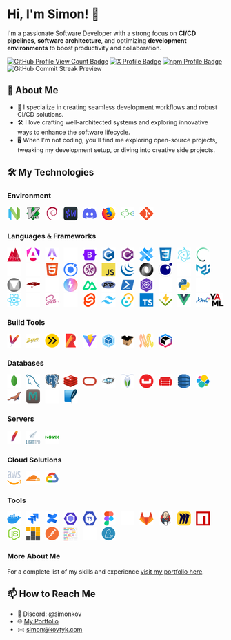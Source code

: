 # Hi, I'm Simon! 👋

I'm a passionate Software Developer with a strong focus on **CI/CD pipelines**, **software architecture**, and optimizing **development environments** to boost productivity and collaboration.

<span>
  <a href="https://github.com/simonkovtyk/"><img alt="GitHub Profile View Count Badge" src="https://komarev.com/ghpvc/?username=simonkovtyk&color=5800ff" /></a>
  <a href="https://x.com/simonkovtyk/" target="_blank"><img alt="X Profile Badge" src="https://img.shields.io/badge/simonkovtyk-000000?style=flat&logo=x&logoColor=white" /></a>
  <a href="https://www.npmjs.com/~simonkov/" target="_blank"><img alt="npm Profile Badge" src="https://img.shields.io/badge/simonkov-cc3534?style=flat&logo=npm&logoColor=white" /></a>
</span>

<img alt="GitHub Commit Streak Preview" src="https://streak-stats.demolab.com?user=simonkovtyk&theme=transparent&hide_border=true&border_radius=0&card_width=1012&stroke=EB545400&ring=5800FF&fire=FFFFFF&currStreakNum=FFFFFF&currStreakLabel=FFFFFF&sideNums=FFFFFF&excludeDaysLabel=FFFFFF&sideLabels=FFFFFF&dates=FFFFFF" alt="GitHub Streak" />

## 🚀 About Me

- 🔧 I specialize in creating seamless development workflows and robust CI/CD solutions.
- 🛠️ I love crafting well-architected systems and exploring innovative ways to enhance the software lifecycle.
- 🖥️ When I'm not coding, you'll find me exploring open-source projects, tweaking my development setup, or diving into creative side projects.

## 🛠️ My Technologies

### Environment

<span>
  <a href="https://neovim.io/" target="_blank"><img alt="NeoVim Icon" width="32" height="32" src="https://raw.githubusercontent.com/simonkovtyk/simonkovtyk/dd70ea4b8f02d5d86744cde58b4a0bc07e10e16f/docs/images/neovim.svg" /></a>
  &nbsp;
  <a href="https://www.vim.org/" target="_blank"><img alt="Vim Icon" width="32" height="32" src="https://raw.githubusercontent.com/simonkovtyk/simonkovtyk/dd70ea4b8f02d5d86744cde58b4a0bc07e10e16f/docs/images/vim.svg" /></a>
  &nbsp;
  <a href="https://www.debian.org/" target="_blank"><img alt="Debian Icon" width="32" height="32" src="https://raw.githubusercontent.com/simonkovtyk/simonkovtyk/dd70ea4b8f02d5d86744cde58b4a0bc07e10e16f/docs/images/debian.svg" /></a>
  &nbsp;
  <a href="https://wezfurlong.org/wezterm/" target="_blank"><img alt="Wezterm Icon" width="32" height="32" src="https://raw.githubusercontent.com/simonkovtyk/simonkovtyk/dd70ea4b8f02d5d86744cde58b4a0bc07e10e16f/docs/images/wezterm.svg" /></a>
  &nbsp;
  <a href="https://discord.com/" target="_blank"><img alt="Discord Icon" width="32" height="32" src="https://raw.githubusercontent.com/simonkovtyk/simonkovtyk/dd70ea4b8f02d5d86744cde58b4a0bc07e10e16f/docs/images/discord.svg" /></a>
  &nbsp;
  <a href="https://www.mozilla.org/firefox/" target="_blank"><img alt="Firefox Icon" width="32" height="32" src="https://raw.githubusercontent.com/simonkovtyk/simonkovtyk/dd70ea4b8f02d5d86744cde58b4a0bc07e10e16f/docs/images/firefox.svg" /></a>
  &nbsp;
  <a href="https://fishshell.com/" target="_blank"><img alt="Fish Shell Icon" width="32" height="32" src="https://raw.githubusercontent.com/simonkovtyk/simonkovtyk/dd70ea4b8f02d5d86744cde58b4a0bc07e10e16f/docs/images/fish.svg" /></a>
  &nbsp;
  <a href="https://git-scm.com/" target="_blank"><img alt="Git Icon" width="32" height="32" src="https://raw.githubusercontent.com/simonkovtyk/simonkovtyk/dd70ea4b8f02d5d86744cde58b4a0bc07e10e16f/docs/images/git.svg" /></a>
</span>

### Languages & Frameworks

<span>
  <a href="https://analogjs.org/" target="_blank"><img alt="AnalogJS Icon" width="32" height="32" src="https://raw.githubusercontent.com/simonkovtyk/simonkovtyk/dd70ea4b8f02d5d86744cde58b4a0bc07e10e16f/docs/images/analogjs.svg" /></a>
  &nbsp;
  <a href="https://angular.dev/" target="_blank"><img alt="Angular Icon" width="32" height="32" src="https://raw.githubusercontent.com/simonkovtyk/simonkovtyk/dd70ea4b8f02d5d86744cde58b4a0bc07e10e16f/docs/images/angular.svg" /></a>
  &nbsp;
  <a href="https://astro.build/" target="_blank"><img alt="Astro Icon" width="32" height="32" src="https://raw.githubusercontent.com/simonkovtyk/simonkovtyk/a25dbbd8b61ec142fb1b4ce56c8752bb24eaf157/docs/images/astro.svg" /></a>
  &nbsp;
  <a href="https://www.gnu.org/software/bash/manual/bash.html" target="_blank"><img alt="Bash Icon" width="32" height="32" src="https://raw.githubusercontent.com/simonkovtyk/simonkovtyk/a25dbbd8b61ec142fb1b4ce56c8752bb24eaf157/docs/images/bash.svg" /></a>
  &nbsp;
  <a href="https://getbootstrap.com/" target="_blank"><img alt="Bootstrap Icon" width="32" height="32" src="https://raw.githubusercontent.com/simonkovtyk/simonkovtyk/dd70ea4b8f02d5d86744cde58b4a0bc07e10e16f/docs/images/bootstrap.svg" /></a>
  &nbsp;
  <a href="https://www.gnu.org/software/gnu-c-manual/gnu-c-manual.html" target="_blank"><img alt="C Icon" width="32" height="32" src="https://raw.githubusercontent.com/simonkovtyk/simonkovtyk/dd70ea4b8f02d5d86744cde58b4a0bc07e10e16f/docs/images/c.svg" /></a>
  &nbsp;
  <a href="https://learn.microsoft.com/dotnet/csharp/tour-of-csharp/" target="_blank"><img alt="C# Icon" width="32" height="32" src="https://raw.githubusercontent.com/simonkovtyk/simonkovtyk/dd70ea4b8f02d5d86744cde58b4a0bc07e10e16f/docs/images/csharp.svg" /></a>
  &nbsp;
  <a href="https://capacitorjs.com/" target="_blank"><img alt="Capacitor Icon" width="32" height="32" src="https://raw.githubusercontent.com/simonkovtyk/simonkovtyk/dd70ea4b8f02d5d86744cde58b4a0bc07e10e16f/docs/images/capacitor.svg" /></a>
  &nbsp;
  <a href="https://www.w3.org/TR/2001/WD-css3-roadmap-20010523/" target="_blank"><img alt="CSS3 Icon" width="32" height="32" src="https://raw.githubusercontent.com/simonkovtyk/simonkovtyk/dd70ea4b8f02d5d86744cde58b4a0bc07e10e16f/docs/images/css3.svg" /></a>
  &nbsp;
  <a href="https://www.electronjs.org/" target="_blank"><img alt="Electron Icon" width="32" height="32" src="https://raw.githubusercontent.com/simonkovtyk/simonkovtyk/dd70ea4b8f02d5d86744cde58b4a0bc07e10e16f/docs/images/electron.svg" /></a>
  &nbsp;
  <a href="https://www.cypress.io/" target="_blank"><img alt="Cypress Icon" width="32" height="32" src="https://raw.githubusercontent.com/simonkovtyk/simonkovtyk/a25dbbd8b61ec142fb1b4ce56c8752bb24eaf157/docs/images/cypress.svg" /></a>
  &nbsp;
  <a href="https://expressjs.com/" target="_blank"><img alt="ExpressJS Icon" width="32" height="32" src="https://raw.githubusercontent.com/simonkovtyk/simonkovtyk/a25dbbd8b61ec142fb1b4ce56c8752bb24eaf157/docs/images/express.svg" /></a>
  &nbsp;
  <a href="https://fastify.dev/" target="_blank"><img alt="Fastify Icon" width="32" height="32" src="https://raw.githubusercontent.com/simonkovtyk/simonkovtyk/a25dbbd8b61ec142fb1b4ce56c8752bb24eaf157/docs/images/fastify.svg" /></a>
  &nbsp;
  <a href="https://html.spec.whatwg.org/multipage/" target="_blank"><img alt="HTML5 Icon" width="32" height="32" src="https://raw.githubusercontent.com/simonkovtyk/simonkovtyk/dd70ea4b8f02d5d86744cde58b4a0bc07e10e16f/docs/images/html5.svg" /></a>
  &nbsp;
  <a href="https://ionicframework.com/" target="_blank"><img alt="Ionic Icon" width="32" height="32" src="https://raw.githubusercontent.com/simonkovtyk/simonkovtyk/dd70ea4b8f02d5d86744cde58b4a0bc07e10e16f/docs/images/ionic.svg" /></a>
  &nbsp;
  <a href="https://jasmine.github.io/" target="_blank"><img alt="Jasmine Icon" width="32" height="32" src="https://raw.githubusercontent.com/simonkovtyk/simonkovtyk/dd70ea4b8f02d5d86744cde58b4a0bc07e10e16f/docs/images/jasmine.svg" /></a>
  &nbsp;
  <a href="https://developer.mozilla.org/docs/Web/JavaScript" target="_blank"><img alt="JavaScript Icon" width="32" height="32" src="https://raw.githubusercontent.com/simonkovtyk/simonkovtyk/dd70ea4b8f02d5d86744cde58b4a0bc07e10e16f/docs/images/javascript.svg" /></a>
  &nbsp;
  <a href="https://jquery.com/" target="_blank"><img alt="jQuery Icon" width="32" height="32" src="https://raw.githubusercontent.com/simonkovtyk/simonkovtyk/dd70ea4b8f02d5d86744cde58b4a0bc07e10e16f/docs/images/jquery.svg" /></a>
  &nbsp;
  <a href="https://www.json.org/json-en.html" target="_blank"><img alt="JSON Icon" width="32" height="32" src="https://raw.githubusercontent.com/simonkovtyk/simonkovtyk/dd70ea4b8f02d5d86744cde58b4a0bc07e10e16f/docs/images/json.svg" /></a>
  &nbsp;
  <a href="https://www.lua.org/" target="_blank"><img alt="Lua Icon" width="32" height="32" src="https://raw.githubusercontent.com/simonkovtyk/simonkovtyk/dd70ea4b8f02d5d86744cde58b4a0bc07e10e16f/docs/images/lua.svg" /></a>
  &nbsp;
  <a href="https://commonmark.org/help/" target="_blank"><img alt="Markdown Icon" width="32" height="32" src="https://raw.githubusercontent.com/simonkovtyk/simonkovtyk/a25dbbd8b61ec142fb1b4ce56c8752bb24eaf157/docs/images/markdown.svg" /></a>
  &nbsp;
  <a href="https://mui.com/material-ui/" target="_blank"><img alt="MaterialUI Icon" width="32" height="32" src="https://raw.githubusercontent.com/simonkovtyk/simonkovtyk/dd70ea4b8f02d5d86744cde58b4a0bc07e10e16f/docs/images/material-ui.svg" /></a>
  &nbsp;
  <a href="https://m3.material.io/" target="_blank"><img alt="Google Material Icon" width="32" height="32" src="https://raw.githubusercontent.com/simonkovtyk/simonkovtyk/dd70ea4b8f02d5d86744cde58b4a0bc07e10e16f/docs/images/material.svg" /></a>
  &nbsp;
  <a href="https://mongoosejs.com/" target="_blank"><img alt="Mongoose Icon" width="32" height="32" src="https://raw.githubusercontent.com/simonkovtyk/simonkovtyk/dd70ea4b8f02d5d86744cde58b4a0bc07e10e16f/docs/images/mongoose.js.svg" /></a>
  &nbsp;
  <a href="https://nextjs.org/" target="_blank"><img alt="Next.js Icon" width="32" height="32" src="https://raw.githubusercontent.com/simonkovtyk/simonkovtyk/a25dbbd8b61ec142fb1b4ce56c8752bb24eaf157/docs/images/next.js.svg" /></a>
  &nbsp;
  <a href="https://nitro.build/" target="_blank"><img alt="Nitro.js Icon" width="32" height="32" src="https://raw.githubusercontent.com/simonkovtyk/simonkovtyk/dd70ea4b8f02d5d86744cde58b4a0bc07e10e16f/docs/images/nitro.svg" /></a>
  &nbsp;
  <a href="https://nuxt.com/" target="_blank"><img alt="Nuxt.js Icon" width="32" height="32" src="https://raw.githubusercontent.com/simonkovtyk/simonkovtyk/dd70ea4b8f02d5d86744cde58b4a0bc07e10e16f/docs/images/nuxtjs.svg" /></a>
  &nbsp;
  <a href="https://www.php.net/" target="_blank"><img alt="PHP Icon" width="32" height="32" src="https://raw.githubusercontent.com/simonkovtyk/simonkovtyk/dd70ea4b8f02d5d86744cde58b4a0bc07e10e16f/docs/images/php.svg" /></a>
  &nbsp;
  <a href="https://learn.microsoft.com/powershell/" target="_blank"><img alt="PowerShell Icon" width="32" height="32" src="https://raw.githubusercontent.com/simonkovtyk/simonkovtyk/dd70ea4b8f02d5d86744cde58b4a0bc07e10e16f/docs/images/powershell.svg" /></a>
  &nbsp;
  <a href="https://preactjs.com/" target="_blank"><img alt="Preact Icon" width="32" height="32" src="https://raw.githubusercontent.com/simonkovtyk/simonkovtyk/dd70ea4b8f02d5d86744cde58b4a0bc07e10e16f/docs/images/preact.svg" /></a>
  &nbsp;
  <a href="https://www.prisma.io/" target="_blank"><img alt="PrismaJS Icon" width="32" height="32" src="https://raw.githubusercontent.com/simonkovtyk/simonkovtyk/a25dbbd8b61ec142fb1b4ce56c8752bb24eaf157/docs/images/prismajs.svg" /></a>
  &nbsp;
  <a href="https://www.python.org/" target="_blank"><img alt="Python Icon" width="32" height="32" src="https://raw.githubusercontent.com/simonkovtyk/simonkovtyk/dd70ea4b8f02d5d86744cde58b4a0bc07e10e16f/docs/images/python.svg" /></a>
  &nbsp;
  <a href="https://www.radix-ui.com/" target="_blank"><img alt="RedixUI Icon" width="32" height="32" src="https://raw.githubusercontent.com/simonkovtyk/simonkovtyk/a25dbbd8b61ec142fb1b4ce56c8752bb24eaf157/docs/images/radixui.svg" /></a>
  &nbsp;
  <a href="https://react.dev/" target="_blank"><img alt="React Icon" width="32" height="32" src="https://raw.githubusercontent.com/simonkovtyk/simonkovtyk/dd70ea4b8f02d5d86744cde58b4a0bc07e10e16f/docs/images/react.svg" /></a>
  &nbsp;
  <a href="https://www.rust-lang.org/" target="_blank"><img alt="Rust Icon" width="32" height="32" src="https://raw.githubusercontent.com/simonkovtyk/simonkovtyk/a25dbbd8b61ec142fb1b4ce56c8752bb24eaf157/docs/images/rust.svg" /></a>
  &nbsp;
  <a href="https://sass-lang.com/" target="_blank"><img alt="SASS Icon" width="32" height="32" src="https://raw.githubusercontent.com/simonkovtyk/simonkovtyk/dd70ea4b8f02d5d86744cde58b4a0bc07e10e16f/docs/images/sass.svg" /></a>
  &nbsp;
  <a href="https://ui.shadcn.com/" target="_blank"><img alt="shadcn ui Icon" width="32" height="32" src="https://raw.githubusercontent.com/simonkovtyk/simonkovtyk/a25dbbd8b61ec142fb1b4ce56c8752bb24eaf157/docs/images/shadcn.svg" /></a>
  &nbsp;
  <a href="https://svelte.dev/" target="_blank"><img alt="Svelte Icon" width="32" height="32" src="https://raw.githubusercontent.com/simonkovtyk/simonkovtyk/dd70ea4b8f02d5d86744cde58b4a0bc07e10e16f/docs/images/svelte.svg" /></a>
  &nbsp;
  <a href="https://tailwindcss.com/" target="_blank"><img alt="Tailwind CSS Icon" width="32" height="32" src="https://raw.githubusercontent.com/simonkovtyk/simonkovtyk/dd70ea4b8f02d5d86744cde58b4a0bc07e10e16f/docs/images/tailwind-css.svg" /></a>
  &nbsp;
  <a href="https://tauri.app/" target="_blank"><img alt="Tauri Icon" width="32" height="32" src="https://raw.githubusercontent.com/simonkovtyk/simonkovtyk/dd70ea4b8f02d5d86744cde58b4a0bc07e10e16f/docs/images/tauri.svg" /></a>
  &nbsp;
  <a href="https://www.typescriptlang.org/" target="_blank"><img alt="TypeScript Icon" width="32" height="32" src="https://raw.githubusercontent.com/simonkovtyk/simonkovtyk/dd70ea4b8f02d5d86744cde58b4a0bc07e10e16f/docs/images/typescript.svg" /></a>
  &nbsp;
  <a href="https://vitest.dev/" target="_blank"><img alt="Vitest Icon" width="32" height="32" src="https://raw.githubusercontent.com/simonkovtyk/simonkovtyk/dd70ea4b8f02d5d86744cde58b4a0bc07e10e16f/docs/images/vitest.svg" /></a>
  &nbsp;
  <a href="https://vuejs.org/" target="_blank"><img alt="Vue.js Icon" width="32" height="32" src="https://raw.githubusercontent.com/simonkovtyk/simonkovtyk/dd70ea4b8f02d5d86744cde58b4a0bc07e10e16f/docs/images/vue.js.svg" /></a>
  &nbsp;
  <a href="https://www.w3.org/XML/" target="_blank"><img alt="XML Icon" width="32" height="32" src="https://raw.githubusercontent.com/simonkovtyk/simonkovtyk/dd70ea4b8f02d5d86744cde58b4a0bc07e10e16f/docs/images/xml.svg" /></a
  &nbsp;
  <a href="https://yaml.org/" target="_blank"><img alt="YAML Icon" width="32" height="32" src="https://raw.githubusercontent.com/simonkovtyk/simonkovtyk/dd70ea4b8f02d5d86744cde58b4a0bc07e10e16f/docs/images/yaml.svg" /></a>
</span>

### Build Tools

<span>
  <a href="https://maven.apache.org/" target="_blank"><img alt="Apache Maven Icon" width="32" height="32" src="https://raw.githubusercontent.com/simonkovtyk/simonkovtyk/dd70ea4b8f02d5d86744cde58b4a0bc07e10e16f/docs/images/apache-maven.svg" /></a>
  &nbsp;
  <a href="https://babeljs.io/" target="_blank"><img alt="Babel Icon" width="32" height="32" src="https://raw.githubusercontent.com/simonkovtyk/simonkovtyk/dd70ea4b8f02d5d86744cde58b4a0bc07e10e16f/docs/images/babel.svg" /></a>
  &nbsp;
  <a href="https://esbuild.github.io/" target="_blank"><img alt="esbuild Icon" width="32" height="32" src="https://raw.githubusercontent.com/simonkovtyk/simonkovtyk/dd70ea4b8f02d5d86744cde58b4a0bc07e10e16f/docs/images/esbuild.svg" /></a>
  &nbsp;
  <a href="https://rollupjs.org/" target="_blank"><img alt="Rollup Icon" width="32" height="32" src="https://raw.githubusercontent.com/simonkovtyk/simonkovtyk/dd70ea4b8f02d5d86744cde58b4a0bc07e10e16f/docs/images/rollup.svg" /></a>
  &nbsp;
  <a href="https://vite.dev/" target="_blank"><img alt="Vite.js Icon" width="32" height="32" src="https://raw.githubusercontent.com/simonkovtyk/simonkovtyk/dd70ea4b8f02d5d86744cde58b4a0bc07e10e16f/docs/images/vite.js.svg" /></a>
  &nbsp;
  <a href="https://webpack.js.org/" target="_blank"><img alt="Webpack Icon" width="32" height="32" src="https://raw.githubusercontent.com/simonkovtyk/simonkovtyk/dd70ea4b8f02d5d86744cde58b4a0bc07e10e16f/docs/images/webpack.svg" /></a>
  &nbsp;
  <a href="https://parceljs.org/" target="_blank"><img alt="Parcel Icon" width="32" height="32" src="https://raw.githubusercontent.com/simonkovtyk/simonkovtyk/05cd82e4cdac43a9d36349f89b5219c21c3a6c9b/docs/images/parcel.svg" /></a>
  &nbsp;
  <a href="https://swc.rs/" target="_blank"><img alt="Speedy Web Compiler Icon" width="32" height="32" src="https://raw.githubusercontent.com/simonkovtyk/simonkovtyk/05cd82e4cdac43a9d36349f89b5219c21c3a6c9b/docs/images/swc.svg" /></a>
  &nbsp;
  <a href="https://turbo.build/pack/docs" target="_blank"><img alt="Turbopack Icon" width="32" height="32" src="https://raw.githubusercontent.com/simonkovtyk/simonkovtyk/05cd82e4cdac43a9d36349f89b5219c21c3a6c9b/docs/images/turbopack.svg" /></a>
</span>

### Databases

<span>
  <a href="https://www.mongodb.com/" target="_blank"><img alt="MongoDB Icon" width="32" height="32" src="https://raw.githubusercontent.com/simonkovtyk/simonkovtyk/dd70ea4b8f02d5d86744cde58b4a0bc07e10e16f/docs/images/mongodb.svg" /></a>
  &nbsp;
  <a href="https://www.mysql.com/" target="_blank"><img alt="MySQL Icon" width="32" height="32" src="https://raw.githubusercontent.com/simonkovtyk/simonkovtyk/dd70ea4b8f02d5d86744cde58b4a0bc07e10e16f/docs/images/mysql.svg" /></a>
  &nbsp;
  <a href="https://www.postgresql.org/" target="_blank"><img alt="PostgreSQL Icon" width="32" height="32" src="https://raw.githubusercontent.com/simonkovtyk/simonkovtyk/dd70ea4b8f02d5d86744cde58b4a0bc07e10e16f/docs/images/postgresql.svg" /></a>
  &nbsp;
  <a href="https://redis.io/" target="_blank"><img alt="Redis Icon" width="32" height="32" src="https://raw.githubusercontent.com/simonkovtyk/simonkovtyk/dd70ea4b8f02d5d86744cde58b4a0bc07e10e16f/docs/images/redis.svg" /></a>
  &nbsp;
  <a href="https://www.oracle.com/database/" target="_blank"><img alt="OracleDB Icon" width="32" height="32" src="https://raw.githubusercontent.com/simonkovtyk/simonkovtyk/6d4a43606f94263ff58b2911f3a5e9438605af01/docs/images/oracle.svg" /></a>
  &nbsp;
  <a href="https://cassandra.apache.org/" target="_blank"><img alt="Apache Cassandra Icon" width="32" height="32" src="https://raw.githubusercontent.com/simonkovtyk/simonkovtyk/48dc0fb9257285bb296cbdce9f75861918824b61/docs/images/apache-cassandra.svg" /></a>
  &nbsp;
  <a href="https://www.cockroachlabs.com/" target="_blank"><img alt="CockroachDB Icon" width="32" height="32" src="https://raw.githubusercontent.com/simonkovtyk/simonkovtyk/a25dbbd8b61ec142fb1b4ce56c8752bb24eaf157/docs/images/cockroachdb.svg" /></a>
  &nbsp;
  <a href="https://www.couchbase.com/" target="_blank"><img alt="Couchbase Icon" width="32" height="32" src="https://raw.githubusercontent.com/simonkovtyk/simonkovtyk/48dc0fb9257285bb296cbdce9f75861918824b61/docs/images/couchbase.svg" /></a>
  &nbsp;
  <a href="https://couchdb.apache.org/" target="_blank"><img alt="CouchDB Icon" width="32" height="32" src="https://github.com/simonkovtyk/simonkovtyk/blob/main/docs/images/couchdb.svg" /></a>
  &nbsp;
  <a href="https://aws.amazon.com/dynamodb/" target="_blank"><img alt="DynamoDB Icon" width="32" height="32" src="https://raw.githubusercontent.com/simonkovtyk/simonkovtyk/48dc0fb9257285bb296cbdce9f75861918824b61/docs/images/dynamodb.svg" /></a>
  &nbsp;
  <a href="https://www.elastic.co/elasticsearch" target="_blank"><img alt="Elasticsearch Icon" width="32" height="32" src="https://raw.githubusercontent.com/simonkovtyk/simonkovtyk/48dc0fb9257285bb296cbdce9f75861918824b61/docs/images/elasticsearch.svg" /></a>
  &nbsp;
  <a href="https://mariadb.org/" target="_blank"><img alt="MariaDB Icon" width="32" height="32" src="https://raw.githubusercontent.com/simonkovtyk/simonkovtyk/48dc0fb9257285bb296cbdce9f75861918824b61/docs/images/mariadb.svg" /></a>
  &nbsp;
  <a href="https://memcached.org/" target="_blank"><img alt="Memcached Icon" width="32" height="32" src="https://raw.githubusercontent.com/simonkovtyk/simonkovtyk/48dc0fb9257285bb296cbdce9f75861918824b61/docs/images/memcached.svg" /></a>
  &nbsp;
  <a href="https://learn.microsoft.com/sql/sql-server/" target="_blank"><img alt="Microsoft SQL Server Icon" width="32" height="32" src="https://raw.githubusercontent.com/simonkovtyk/simonkovtyk/a25dbbd8b61ec142fb1b4ce56c8752bb24eaf157/docs/images/microsoft-sql-server.svg" /></a>
  &nbsp;
  <a href="https://www.sqlite.org/" target="_blank"><img alt="SQlite Icon" width="32" height="32" src="https://raw.githubusercontent.com/simonkovtyk/simonkovtyk/48dc0fb9257285bb296cbdce9f75861918824b61/docs/images/sqlite.svg" /></a>
</span>

### Servers

<span>
  <a href="https://www.apache.org/" target="_blank"><img alt="Apache Icon" width="32" height="32" src="https://raw.githubusercontent.com/simonkovtyk/simonkovtyk/dd70ea4b8f02d5d86744cde58b4a0bc07e10e16f/docs/images/apache.svg" /></a>
  &nbsp;
  <a href="https://www.lighttpd.net/" target="_blank"><img alt="Lighttpd Icon" width="32" height="32" src="https://raw.githubusercontent.com/simonkovtyk/simonkovtyk/dd70ea4b8f02d5d86744cde58b4a0bc07e10e16f/docs/images/lighttpd.svg" /></a>
  &nbsp;
  <a href="https://nginx.org/" target="_blank"><img alt="NGINX Icon" width="32" height="32" src="https://raw.githubusercontent.com/simonkovtyk/simonkovtyk/dd70ea4b8f02d5d86744cde58b4a0bc07e10e16f/docs/images/nginx.svg" /></a>
</span>

### Cloud Solutions

<span>
  <a href="https://aws.amazon.com/" target="_blank"><img alt="Amazon Web Services Icon" width="32" height="32" src="https://raw.githubusercontent.com/simonkovtyk/simonkovtyk/a25dbbd8b61ec142fb1b4ce56c8752bb24eaf157/docs/images/aws.svg" /></a>
  &nbsp;
  <a href="https://www.cloudflare.com/" target="_blank"><img alt="Cloudflare Icon" width="32" height="32" src="https://raw.githubusercontent.com/simonkovtyk/simonkovtyk/dd70ea4b8f02d5d86744cde58b4a0bc07e10e16f/docs/images/cloudflare.svg" /></a>
  &nbsp;
  <a href="https://cloud.google.com/" target="_blank"><img alt="Google Cloud Icon" width="32" height="32" src="https://raw.githubusercontent.com/simonkovtyk/simonkovtyk/dd70ea4b8f02d5d86744cde58b4a0bc07e10e16f/docs/images/google-cloud.svg" /></a>
</span>

### Tools

<span>
  <a href="https://www.docker.com/" target="_blank"><img alt="Docker Icon" width="32" height="32" src="https://raw.githubusercontent.com/simonkovtyk/simonkovtyk/dd70ea4b8f02d5d86744cde58b4a0bc07e10e16f/docs/images/docker.svg" /></a>
  &nbsp;
  <a href="https://www.atlassian.com/software/jira/" target="_blank"><img alt="Atlassian Jira Icon" width="32" height="32" src="https://raw.githubusercontent.com/simonkovtyk/simonkovtyk/dd70ea4b8f02d5d86744cde58b4a0bc07e10e16f/docs/images/jira.svg" /></a>
  &nbsp;
  <a href="https://www.atlassian.com/software/confluence/" target="_blank"><img alt="Atlassian Confluence Icon" width="32" height="32" src="https://raw.githubusercontent.com/simonkovtyk/simonkovtyk/dd70ea4b8f02d5d86744cde58b4a0bc07e10e16f/docs/images/confluence.svg" /></a>
  &nbsp;
  <a href="https://eslint.org/" target="_blank"><img alt="Eslint Icon" width="32" height="32" src="https://raw.githubusercontent.com/simonkovtyk/simonkovtyk/dd70ea4b8f02d5d86744cde58b4a0bc07e10e16f/docs/images/eslint.svg" /></a>
  &nbsp;
  <a href="https://typescript-eslint.io/" target="_blank"><img alt="Typescript Eslint Icon" width="32" height="32" src="https://raw.githubusercontent.com/simonkovtyk/simonkovtyk/dd70ea4b8f02d5d86744cde58b4a0bc07e10e16f/docs/images/typescript-eslint.svg" /></a>
  &nbsp;
  <a href="https://www.figma.com/" target="_blank"><img alt="Figma Icon" width="32" height="32" src="https://raw.githubusercontent.com/simonkovtyk/simonkovtyk/dd70ea4b8f02d5d86744cde58b4a0bc07e10e16f/docs/images/figma.svg" /></a>
  &nbsp;
  <a href="https://github.com/" target="_blank"><img alt="GitHub Icon" width="32" height="32" src="https://raw.githubusercontent.com/simonkovtyk/simonkovtyk/a25dbbd8b61ec142fb1b4ce56c8752bb24eaf157/docs/images/github.svg" /></a>
  &nbsp;
  <a href="https://about.gitlab.com/" target="_blank"><img alt="GitLab Icon" width="32" height="32" src="https://raw.githubusercontent.com/simonkovtyk/simonkovtyk/dd70ea4b8f02d5d86744cde58b4a0bc07e10e16f/docs/images/gitlab.svg" /></a>
  &nbsp;
  <a href="https://www.jenkins.io/" target="_blank"><img alt="Jenkins Icon" width="32" height="32" src="https://raw.githubusercontent.com/simonkovtyk/simonkovtyk/dd70ea4b8f02d5d86744cde58b4a0bc07e10e16f/docs/images/jenkins.svg" /></a>
  &nbsp;
  <a href="https://miro.com/" target="_blank"><img alt="Miro Icon" width="32" height="32" src="https://raw.githubusercontent.com/simonkovtyk/simonkovtyk/dd70ea4b8f02d5d86744cde58b4a0bc07e10e16f/docs/images/miro.svg" /></a>
  &nbsp;
  <a href="https://www.npmjs.com/" target="_blank"><img alt="npm Icon" width="32" height="32" src="https://raw.githubusercontent.com/simonkovtyk/simonkovtyk/dd70ea4b8f02d5d86744cde58b4a0bc07e10e16f/docs/images/npm.svg" /></a>
  &nbsp;
  <a href="https://nodejs.org/" target="_blank"><img alt="NodeJS Icon" width="32" height="32" src="https://raw.githubusercontent.com/simonkovtyk/simonkovtyk/dd70ea4b8f02d5d86744cde58b4a0bc07e10e16f/docs/images/node.js.svg" /></a>
  &nbsp;
  <a href="https://pnpm.io/" target="_blank"><img alt="pnpm Icon" width="32" height="32" src="https://raw.githubusercontent.com/simonkovtyk/simonkovtyk/dd70ea4b8f02d5d86744cde58b4a0bc07e10e16f/docs/images/pnpm.svg" /></a>
  &nbsp;
  <a href="https://www.postman.com/" target="_blank"><img alt="Postman Icon" width="32" height="32" src="https://raw.githubusercontent.com/simonkovtyk/simonkovtyk/dd70ea4b8f02d5d86744cde58b4a0bc07e10e16f/docs/images/postman.svg" /></a>
  &nbsp;
  <a href="https://prettier.io/" target="_blank"><img alt="Prettier Icon" width="32" height="32" src="https://raw.githubusercontent.com/simonkovtyk/simonkovtyk/dd70ea4b8f02d5d86744cde58b4a0bc07e10e16f/docs/images/prettier.svg" /></a>
  &nbsp;
  <a href="https://stylelint.io/" target="_blank"><img alt="Stylelint Icon" width="32" height="32" src="https://raw.githubusercontent.com/simonkovtyk/simonkovtyk/a25dbbd8b61ec142fb1b4ce56c8752bb24eaf157/docs/images/stylelint.svg" /></a>
  &nbsp;
  <a href="https://yarnpkg.com/" target="_blank"><img alt="Yarn Icon" width="32" height="32" src="https://raw.githubusercontent.com/simonkovtyk/simonkovtyk/dd70ea4b8f02d5d86744cde58b4a0bc07e10e16f/docs/images/yarn.svg" /></a>
</span>

### More About Me
For a complete list of my skills and experience <a href="https://kovtyk.com/" target="_blank">visit my portfolio here</a>.

## 📫 How to Reach Me

- 💬 Discord: @simonkov
- 🌐 [My Portfolio](https://kovtyk.com)
- ✉️ [simon@kovtyk.com](mailto:simon@kovtyk.com)
